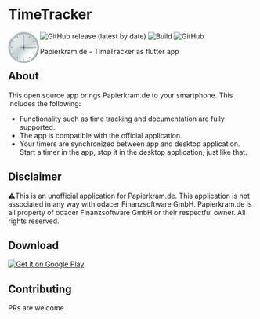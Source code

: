 # TimeTracker

<img src="assets/images/icon_splash.png" width="65" align="left">

![GitHub release (latest by date)](https://img.shields.io/github/v/release/SimonIT/timetracker)
![Build](https://github.com/SimonIT/timetracker/workflows/Build/badge.svg)
![GitHub](https://img.shields.io/github/license/SimonIT/timetracker)

Papierkram.de - TimeTracker as flutter app

## About

This open source app brings Papierkram.de to your smartphone. This includes the following:
* Functionality such as time tracking and documentation are fully supported.
* The app is compatible with the official application.
* Your timers are synchronized between app and desktop application. Start a timer in the app, stop it in the desktop application, just like that.

## Disclaimer

⚠️This is an unofficial application for Papierkram.de. This application is not associated in any way with odacer Finanzsoftware GmbH. Papierkram.de is all property of odacer Finanzsoftware GmbH or their respectful owner. All rights reserved.

## Download

<a href='https://play.google.com/store/apps/details?id=com.papierkram.timetracker&pcampaignid=MKT-Other-global-all-co-prtnr-py-PartBadge-Mar2515-1'><img alt='Get it on Google Play' src='https://play.google.com/intl/en_us/badges/images/generic/en_badge_web_generic.png' width="200px"/></a>

## Contributing

PRs are welcome
